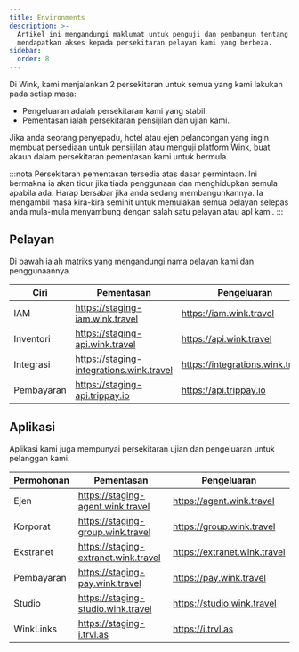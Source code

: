 ```yaml
---
title: Environments
description: >-
  Artikel ini mengandungi maklumat untuk penguji dan pembangun tentang cara
  mendapatkan akses kepada persekitaran pelayan kami yang berbeza.
sidebar:
  order: 8
---
```

Di Wink, kami menjalankan 2 persekitaran untuk semua yang kami lakukan pada setiap masa:

* Pengeluaran adalah persekitaran kami yang stabil.
* Pementasan ialah persekitaran pensijilan dan ujian kami.

Jika anda seorang penyepadu, hotel atau ejen pelancongan yang ingin membuat persediaan untuk pensijilan atau menguji platform Wink, buat akaun dalam persekitaran pementasan kami untuk bermula.

:::nota
Persekitaran pementasan tersedia atas dasar permintaan. Ini bermakna ia akan tidur jika tiada penggunaan dan menghidupkan semula apabila ada. Harap bersabar jika anda sedang membangunkannya. Ia mengambil masa kira-kira seminit untuk memulakan semua pelayan selepas anda mula-mula menyambung dengan salah satu pelayan atau apl kami.
:::

## Pelayan

Di bawah ialah matriks yang mengandungi nama pelayan kami dan penggunaannya.

| Ciri | Pementasan | Pengeluaran
| ------- | ------- | ---------- |
| IAM | https://staging-iam.wink.travel | https://iam.wink.travel |
| Inventori | https://staging-api.wink.travel | https://api.wink.travel |
| Integrasi | https://staging-integrations.wink.travel | https://integrations.wink.travel |
| Pembayaran | https://staging-api.trippay.io | https://api.trippay.io |

## Aplikasi

Aplikasi kami juga mempunyai persekitaran ujian dan pengeluaran untuk pelanggan kami.

| Permohonan | Pementasan | Pengeluaran
| ------- | ------- | ---------- |
| Ejen | https://staging-agent.wink.travel | https://agent.wink.travel |
| Korporat | https://staging-group.wink.travel | https://group.wink.travel |
| Ekstranet | https://staging-extranet.wink.travel | https://extranet.wink.travel |
| Pembayaran | https://staging-pay.wink.travel | https://pay.wink.travel |
| Studio | https://staging-studio.wink.travel | https://studio.wink.travel |
| WinkLinks | https://staging-i.trvl.as | https://i.trvl.as |

